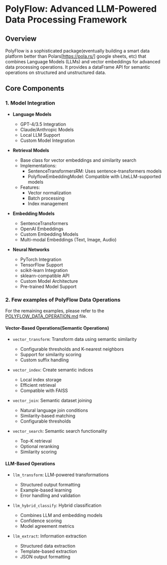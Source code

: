 # PolyFlow: Advanced LLM-Powered Data Processing Framework

## Overview
PolyFlow is a sophisticated package(eventually building a smart data platform better than Polars[https://pola.rs/] google sheets, etc) that combines Language Models (LLMs) and vector embeddings for advanced data processing operations. It provides a dataFrame API for semantic operations on structured and unstructured data.

## Core Components

### 1. Model Integration
- **Language Models**
  - GPT-4/3.5 Integration
  - Claude/Anthropic Models
  - Local LLM Support
  - Custom Model Integration

- **Retrieval Models**
  - Base class for vector embeddings and similarity search
  - Implementations:
    - SentenceTransformersRM: Uses sentence-transformers models
    - PolyflowEmbeddingModel: Compatible with LiteLLM-supported models
  - Features:
    - Vector normalization
    - Batch processing
    - Index management

- **Embedding Models**
  - SentenceTransformers
  - OpenAI Embeddings
  - Custom Embedding Models
  - Multi-modal Embeddings (Text, Image, Audio)

- **Neural Networks**
  - PyTorch Integration
  - TensorFlow Support
  - scikit-learn Integration
  - sklearn-compatible API
  - Custom Model Architecture
  - Pre-trained Model Support



### 2. Few examples of PolyFlow Data Operations
For the remaining examples, please refer to the [POLYFLOW_DATA_OPERATION.md](POLYFLOW_DATA_OPERATION.md) file.

#### Vector-Based Operations(Semantic Operations)
- `vector_transform`: Transform data using semantic similarity
  - Configurable thresholds and K-nearest neighbors
  - Support for similarity scoring
  - Custom suffix handling
  
- `vector_index`: Create semantic indices
  - Local index storage
  - Efficient retrieval
  - Compatible with FAISS

- `vector_join`: Semantic dataset joining
  - Natural language join conditions
  - Similarity-based matching
  - Configurable thresholds

- `vector_search`: Semantic search functionality
  - Top-K retrieval
  - Optional reranking
  - Similarity scoring

#### LLM-Based Operations
- `llm_transform`: LLM-powered transformations
  - Structured output formatting
  - Example-based learning
  - Error handling and validation

- `llm_hybrid_classify`: Hybrid classification
  - Combines LLM and embedding models
  - Confidence scoring
  - Model agreement metrics

- `llm_extract`: Information extraction
  - Structured data extraction
  - Template-based extraction
  - JSON output formatting

  